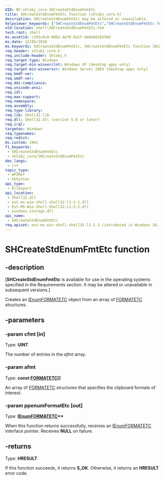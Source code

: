 ```yaml
---
UID: NF:shlobj_core.SHCreateStdEnumFmtEtc
title: SHCreateStdEnumFmtEtc function (shlobj_core.h)
description: SHCreateStdEnumFmtEtc may be altered or unavailable.
helpviewer_keywords: ["SHCreateStdEnumFmtEtc","SHCreateStdEnumFmtEtc function [Windows Shell]","_win32_SHCreateStdEnumFmtEtc","shell.SHCreateStdEnumFmtEtc","shlobj_core/SHCreateStdEnumFmtEtc"]
old-location: shell\SHCreateStdEnumFmtEtc.htm
tech.root: shell
ms.assetid: c391c8c8-6062-4e70-9a1f-de0eb610250d
ms.date: 12/05/2018
ms.keywords: SHCreateStdEnumFmtEtc, SHCreateStdEnumFmtEtc function [Windows Shell], _win32_SHCreateStdEnumFmtEtc, shell.SHCreateStdEnumFmtEtc, shlobj_core/SHCreateStdEnumFmtEtc
req.header: shlobj_core.h
req.include-header: Shlobj.h
req.target-type: Windows
req.target-min-winverclnt: Windows XP [desktop apps only]
req.target-min-winversvr: Windows Server 2003 [desktop apps only]
req.kmdf-ver: 
req.umdf-ver: 
req.ddi-compliance: 
req.unicode-ansi: 
req.idl: 
req.max-support: 
req.namespace: 
req.assembly: 
req.type-library: 
req.lib: Shell32.lib
req.dll: Shell32.dll (version 5.0 or later)
req.irql: 
targetos: Windows
req.typenames: 
req.redist: 
ms.custom: 19H1
f1_keywords:
 - SHCreateStdEnumFmtEtc
 - shlobj_core/SHCreateStdEnumFmtEtc
dev_langs:
 - c++
topic_type:
 - APIRef
 - kbSyntax
api_type:
 - DllExport
api_location:
 - Shell32.dll
 - ext-ms-win-shell-shell32-l1-2-1.dll
 - Ext-MS-Win-Shell-Shell32-L1-2-2.dll
 - windows.storage.dll
api_name:
 - SHCreateStdEnumFmtEtc
req.apiset: ext-ms-win-shell-shell32-l1-2-1 (introduced in Windows 10, version 10.0.10240)
---
```


# SHCreateStdEnumFmtEtc function


## -description

<p class="CCE_Message">[<b>SHCreateStdEnumFmtEtc</b> is available for use in the operating systems specified in the Requirements section. It may be altered or unavailable in subsequent versions.]

Creates an <a href="/windows/desktop/api/objidl/nn-objidl-ienumformatetc">IEnumFORMATETC</a> object from an array of <a href="/windows/desktop/api/objidl/ns-objidl-formatetc">FORMATETC</a> structures.

## -parameters

### -param cfmt [in]

Type: <b>UINT</b>

The number of entries in the <i>afmt</i> array.

### -param afmt

Type: <b>const <a href="/windows/desktop/api/objidl/ns-objidl-formatetc">FORMATETC</a>[]</b>

An array of <a href="/windows/desktop/api/objidl/ns-objidl-formatetc">FORMATETC</a> structures that specifies the clipboard formats of interest.

### -param ppenumFormatEtc [out]

Type: <b><a href="/windows/desktop/api/objidl/nn-objidl-ienumformatetc">IEnumFORMATETC</a>**</b>

When this function returns successfully, receives an <a href="/windows/desktop/api/objidl/nn-objidl-ienumformatetc">IEnumFORMATETC</a> interface pointer. Receives <b>NULL</b> on failure.

## -returns

Type: <b>HRESULT</b>

If this function succeeds, it returns <b>S_OK</b>. Otherwise, it returns an <b>HRESULT</b> error code.
